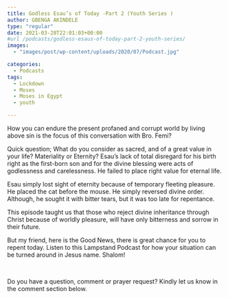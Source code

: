 ```yaml
---
title: Godless Esau’s of Today -Part 2 (Youth Series )
author: GBENGA AKINDELE
type: "regular"
date: 2021-03-28T22:01:03+00:00
#url /podcasts/godless-esaus-of-today-part-2-youth-series/
images: 
  - "images/post/wp-content/uploads/2020/07/Podcast.jpg"

categories:
  - Podcasts
tags:
  - Lockdown
  - Moses
  - Moses in Egypt
  - youth

---
```

How you can endure the present profaned and corrupt world by living above sin is the focus of this conversation with Bro. Femi?

Quick question; What do you consider as sacred, and of a great value in your life? Materiality or Eternity? Esau’s lack of total disregard for his birth right as the first-born son and for the divine blessing were acts of godlessness and carelessness. He failed to place right value for eternal life.

Esau simply lost sight of eternity because of temporary fleeting pleasure. He placed the cat before the mouse. He simply reversed divine order. Although, he sought it with bitter tears, but it was too late for repentance.

This episode taught us that those who reject divine inheritance through Christ because of worldly pleasure, will have only bitterness and sorrow in their future.

But my friend, here is the Good News, there is great chance for you to repent today. Listen to this Lampstand Podcast for how your situation can be turned around in Jesus name. Shalom!

&nbsp;

Do you have a question, comment or prayer request? Kindly let us know in the comment section below.
